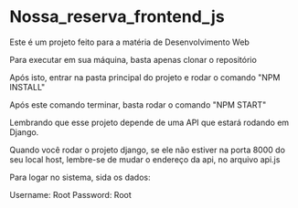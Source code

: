 ﻿# Nossa_reserva_frontend_js
 
 Este é um projeto feito para a matéria de Desenvolvimento Web
 
 Para executar em sua máquina, basta apenas clonar o repositório
 
 Após isto, entrar na pasta principal do projeto e rodar o comando "NPM INSTALL"
 
 Após este comando terminar, basta rodar o comando "NPM START"
 
 Lembrando que esse projeto depende de uma API que estará rodando em Django.
 
 Quando você rodar o projeto django, se ele não estiver na porta 8000 do seu local host, lembre-se de mudar o endereço da api, no arquivo api.js
 
Para logar no sistema, sida os dados:

Username: Root
Password: Root
